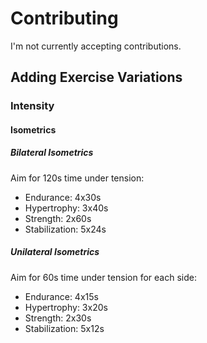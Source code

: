 # Contributing

I'm not currently accepting contributions.


## Adding Exercise Variations

### Intensity

#### Isometrics

##### Bilateral Isometrics

Aim for 120s time under tension:

- Endurance: 4x30s
- Hypertrophy: 3x40s
- Strength: 2x60s
- Stabilization: 5x24s 

##### Unilateral Isometrics

Aim for 60s time under tension for each side:

- Endurance: 4x15s
- Hypertrophy: 3x20s
- Strength: 2x30s
- Stabilization: 5x12s
